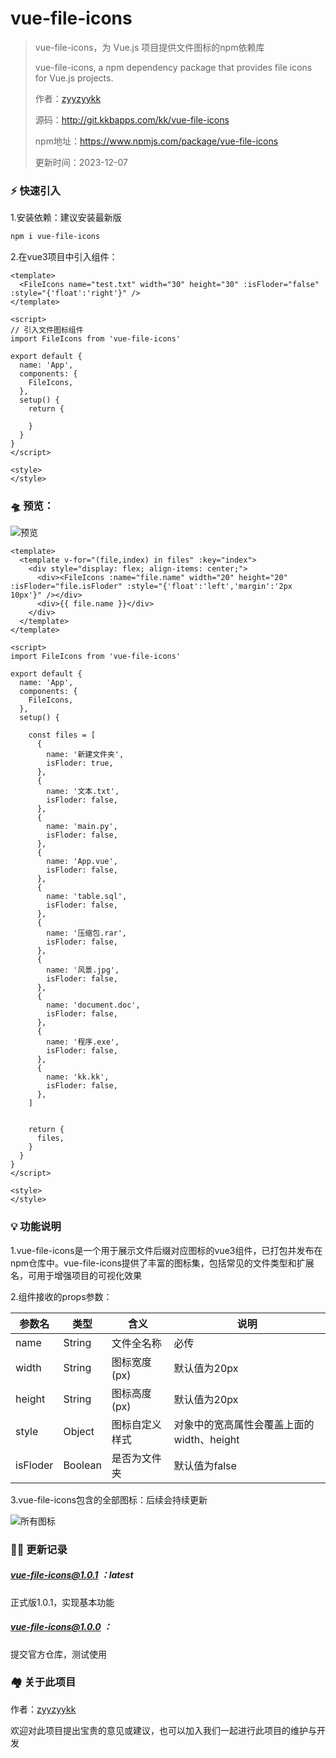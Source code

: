 # vue-file-icons

> vue-file-icons，为 Vue.js 项目提供文件图标的npm依赖库
>
> vue-file-icons, a npm dependency package that provides file icons for Vue.js projects.
>
> 作者：[zyyzyykk](https://github.com/zyyzyykk/)
>
> 源码：http://git.kkbapps.com/kk/vue-file-icons
>
> npm地址：https://www.npmjs.com/package/vue-file-icons
>
> 更新时间：2023-12-07

### **⚡** 快速引入

1.安装依赖：建议安装最新版

```sh
npm i vue-file-icons
```

2.在vue3项目中引入组件：

```vue
<template>
  <FileIcons name="test.txt" width="30" height="30" :isFloder="false" :style="{'float':'right'}" />
</template>

<script>
// 引入文件图标组件
import FileIcons from 'vue-file-icons'

export default {
  name: 'App',
  components: {
    FileIcons,
  },
  setup() {
    return {
      
    }
  }
}
</script>

<style>
</style>
```

### 🛸 预览：

![预览](https://img.kkbapps.com/vue-file-icons-preview.png)

```vue
<template>
  <template v-for="(file,index) in files" :key="index">
    <div style="display: flex; align-items: center;">
      <div><FileIcons :name="file.name" width="20" height="20" :isFloder="file.isFloder" :style="{'float':'left','margin':'2px 10px'}" /></div>
      <div>{{ file.name }}</div>
    </div>
  </template>
</template>

<script>
import FileIcons from 'vue-file-icons'

export default {
  name: 'App',
  components: {
    FileIcons,
  },
  setup() {

    const files = [
      {
        name: '新建文件夹',
        isFloder: true,
      },
      {
        name: '文本.txt',
        isFloder: false,
      },
      {
        name: 'main.py',
        isFloder: false,
      },
      {
        name: 'App.vue',
        isFloder: false,
      },
      {
        name: 'table.sql',
        isFloder: false,
      },
      {
        name: '压缩包.rar',
        isFloder: false,
      },
      {
        name: '风景.jpg',
        isFloder: false,
      },
      {
        name: 'document.doc',
        isFloder: false,
      },
      {
        name: '程序.exe',
        isFloder: false,
      },
      {
        name: 'kk.kk',
        isFloder: false,
      },
    ]


    return {
      files,
    }
  }
}
</script>

<style>
</style>
```

### 💡 功能说明

1.vue-file-icons是一个用于展示文件后缀对应图标的vue3组件，已打包并发布在npm仓库中。vue-file-icons提供了丰富的图标集，包括常见的文件类型和扩展名，可用于增强项目的可视化效果

2.组件接收的props参数：

| 参数名   | 类型    | 含义           | 说明                                      |
| -------- | ------- | -------------- | ----------------------------------------- |
| name     | String  | 文件全名称     | 必传                                      |
| width    | String  | 图标宽度(px)   | 默认值为20px                              |
| height   | String  | 图标高度(px)   | 默认值为20px                              |
| style    | Object  | 图标自定义样式 | 对象中的宽高属性会覆盖上面的width、height |
| isFloder | Boolean | 是否为文件夹   | 默认值为false                             |

3.vue-file-icons包含的全部图标：后续会持续更新

![所有图标](https://img.kkbapps.com/vue-file-icons-all-icons.png)

### 👨‍💻 更新记录

##### vue-file-icons@1.0.1 ：latest

正式版1.0.1，实现基本功能

##### vue-file-icons@1.0.0 ：

提交官方仓库，测试使用

### 🏘️ 关于此项目

作者：[zyyzyykk](https://github.com/zyyzyykk/)

欢迎对此项目提出宝贵的意见或建议，也可以加入我们一起进行此项目的维护与开发
